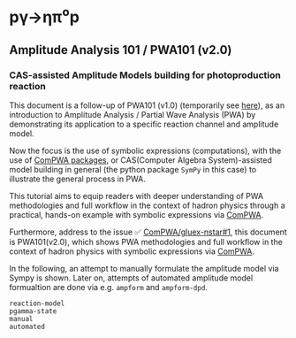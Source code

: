 # pγ→ηπ⁰p

## Amplitude Analysis 101 / PWA101 (v2.0)

### CAS-assisted Amplitude Models building for photoproduction reaction

This document is a follow-up of PWA101 (v1.0) (temporarily see [here](https://compwa--217.org.readthedocs.build/report/999.html)),
as an introduction to Amplitude Analysis / Partial Wave Analysis (PWA) by demonstrating its application to a specific reaction channel and amplitude model.

Now the focus is the use of symbolic expressions (computations), with the use of [ComPWA packages](https://compwa.github.io/), or CAS(Computer Algebra System)-assisted model building in general (the python package `SymPy` in this case) to illustrate the general process in PWA.

This tutorial aims to equip readers with deeper understanding of PWA methodologies and full workflow in the context of hadron physics through a practical, hands-on example with symbolic expressions via [ComPWA](https://compwa.github.io/).

Furthermore,
address to the issue ✅&nbsp;[ComPWA/gluex-nstar#1](https://github.com/ComPWA/gluex-nstar/issues/1), this document is PWA101(v2.0), which shows PWA methodologies and full workflow in the context of hadron physics with symbolic expressions via [ComPWA](https://compwa.github.io/).

In the following, an attempt to manually formulate the amplitude model via Sympy is shown.
Later on, attempts of automated amplitude model formualtion are done via e.g. `ampform` and `ampform-dpd`.

```{toctree}
reaction-model
pgamma-state
manual
automated
```
